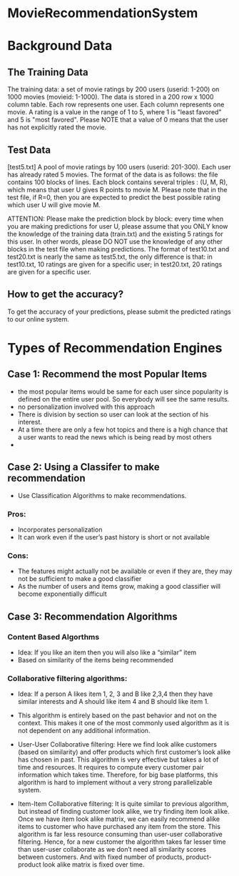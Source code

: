 # MovieRecommendationSystem

# Background Data
## The Training Data
The training data: a set of movie ratings by 200 users (userid: 1-200) on 1000 movies (movieid:
1-1000). The data is stored in a 200 row x 1000 column table. Each row represents one user.
Each column represents one movie. A rating is a value in the range of 1 to 5, where 1 is "least
favored" and 5 is "most favored". Please NOTE that a value of 0 means that the user has not
explicitly rated the movie.

## Test Data
[test5.txt] A pool of movie ratings by 100 users (userid: 201-300). Each user has already rated 5
movies. The format of the data is as follows: the file contains 100 blocks of lines. Each block
contains several triples : (U, M, R), which means that user U gives R points to movie M. Please
note that in the test file, if R=0, then you are expected to predict the best possible rating
which user U will give movie M.

ATTENTION: Please make the prediction block by block: every time when you are making
predictions for user U, please assume that you ONLY know the knowledge of the training data
(train.txt) and the existing 5 ratings for this user. In other words, please DO NOT use the
knowledge of any other blocks in the test file when making predictions.
The format of test10.txt and test20.txt is nearly the same as test5.txt, the only difference is that:
in test10.txt, 10 ratings are given for a specific user; in test20.txt, 20 ratings are given for a
specific user.

## How to get the accuracy?
To get the accuracy of your predictions, please submit the predicted ratings to our online system.

# Types of Recommendation Engines

## Case 1: Recommend the most Popular Items
 - the most popular items would be same for each user since popularity is defined on the entire user pool. So everybody will see the same results.
 - no personalization involved with this approach
 - There is division by section so user can look at the section of his interest.
 - At a time there are only a few hot topics and there is a high chance that a user wants to read the news which is being read by most others
 -
## Case 2: Using a Classifer to make recommendation
 - Use Classification Algorithms to make recommendations.
### Pros:
 - Incorporates personalization
 - It can work even if the user’s past history is short or not available
### Cons:
 - The features might actually not be available or even if they are, they may not be sufficient to make a good classifier
 - As the number of users and items grow, making a good classifier will become exponentially difficult

## Case 3: Recommendation Algorithms
### Content Based Algorthms
 - Idea: If you like an item then you will also like a “similar” item
 - Based on similarity of the items being recommended

### Collaborative filtering algorithms:
 - Idea: If a person A likes item 1, 2, 3 and B like 2,3,4 then they have similar interests and A should like item 4 and B should like item 1.
 - This algorithm is entirely based on the past behavior and not on the context. This makes it one of the most commonly used algorithm as it is not dependent on any additional information.

 - User-User Collaborative filtering: Here we find look alike customers (based on similarity) and offer products which first customer’s look alike has chosen in past. This algorithm is very effective but takes a lot of time and resources. It requires to compute every customer pair information which takes time. Therefore, for big base platforms, this algorithm is hard to implement without a very strong parallelizable system.
 - Item-Item Collaborative filtering: It is quite similar to previous algorithm, but instead of finding customer look alike, we try finding item look alike. Once we have item look alike matrix, we can easily recommend alike items to customer who have purchased any item from the store. This algorithm is far less resource consuming than user-user collaborative filtering. Hence, for a new customer the algorithm takes far lesser time than user-user collaborate as we don’t need all similarity scores between customers. And with fixed number of products, product-product look alike matrix is fixed over time.

